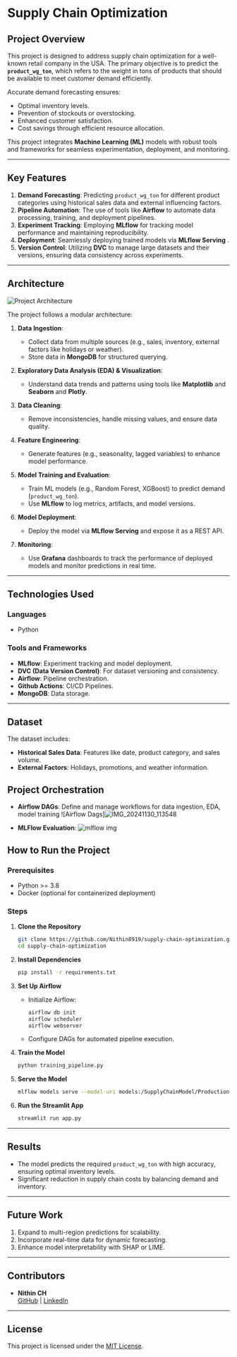 # Supply Chain Optimization 

## **Project Overview**
This project is designed to address supply chain optimization for a well-known retail company in the USA. The primary objective is to predict the **`product_wg_ton`**, which refers to the weight in tons of products that should be available to meet customer demand efficiently.

Accurate demand forecasting ensures:
- Optimal inventory levels.
- Prevention of stockouts or overstocking.
- Enhanced customer satisfaction.
- Cost savings through efficient resource allocation.

This project integrates **Machine Learning (ML)** models with robust tools and frameworks for seamless experimentation, deployment, and monitoring.

---

## **Key Features**
1. **Demand Forecasting**: Predicting `product_wg_ton` for different product categories using historical sales data and external influencing factors.
2. **Pipeline Automation**: The use of tools like **Airflow** to automate data processing, training, and deployment pipelines.
3. **Experiment Tracking**: Employing **MLflow** for tracking model performance and maintaining reproducibility.
4. **Deployment**: Seamlessly deploying trained models via **MLflow Serving** .
5. **Version Control**: Utilizing **DVC** to manage large datasets and their versions, ensuring data consistency across experiments.

---

## **Architecture**

![Project Architecture](path_to_image/project_architecture.png)

The project follows a modular architecture:
1. **Data Ingestion**:
   - Collect data from multiple sources (e.g., sales, inventory, external factors like holidays or weather).
   - Store data in **MongoDB** for structured querying.

2. **Exploratory Data Analysis (EDA) & Visualization**:
   - Understand data trends and patterns using tools like **Matplotlib** and **Seaborn** and **Plotly**.

3. **Data Cleaning**:
   - Remove inconsistencies, handle missing values, and ensure data quality.

4. **Feature Engineering**:
   - Generate features (e.g., seasonality, lagged variables) to enhance model performance.

5. **Model Training and Evaluation**:
   - Train ML models (e.g., Random Forest, XGBoost) to predict demand (`product_wg_ton`).
   - Use **MLflow** to log metrics, artifacts, and model versions.

6. **Model Deployment**:
   - Deploy the model via **MLflow Serving** and expose it as a REST API.

7. **Monitoring**:
   - Use **Grafana** dashboards to track the performance of deployed models and monitor predictions in real time.

---

## **Technologies Used**

### **Languages**
- Python

### **Tools and Frameworks**
- **MLflow**: Experiment tracking and model deployment.
- **DVC (Data Version Control)**: For dataset versioning and consistency.
- **Airflow**: Pipeline orchestration.
- **Github Actions**: CI/CD Pipelines.
- **MongoDB**: Data storage.

---

## **Dataset**

The dataset includes:
- **Historical Sales Data**: Features like date, product category, and sales volume.
- **External Factors**: Holidays, promotions, and weather information.

## **Project Orchestration**
- **Airflow DAGs**: Define and manage workflows for data ingestion, EDA, model training
![Airflow Dags]![IMG_20241130_113548](https://github.com/user-attachments/assets/40acdbcb-dac1-4f34-ae54-fd9611df8da6)

- **MLFlow Evaluation**:
![mlflow img](https://github.com/user-attachments/assets/05387458-7709-4b95-8fd3-b6e14b96e3d3)


## **How to Run the Project**

### **Prerequisites**
- Python >= 3.8
- Docker (optional for containerized deployment)

### **Steps**

1. **Clone the Repository**
   ```bash
   git clone https://github.com/Nithin8919/supply-chain-optimization.git
   cd supply-chain-optimization
   ```

2. **Install Dependencies**
   ```bash
   pip install -r requirements.txt
   ```

3. **Set Up Airflow**
   - Initialize Airflow:
     ```bash
     airflow db init
     airflow scheduler
     airflow webserver
     ```
   - Configure DAGs for automated pipeline execution.

4. **Train the Model**
   ```bash
   python training_pipeline.py
   ```

5. **Serve the Model**
   ```bash
   mlflow models serve --model-uri models:/SupplyChainModel/Production --port 5000
   ```

6. **Run the Streamlit App**
   ```bash
   streamlit run app.py
   ```

---

## **Results**
- The model predicts the required `product_wg_ton` with high accuracy, ensuring optimal inventory levels.
- Significant reduction in supply chain costs by balancing demand and inventory.

---

## **Future Work**
1. Expand to multi-region predictions for scalability.
2. Incorporate real-time data for dynamic forecasting.
3. Enhance model interpretability with SHAP or LIME.

---

## **Contributors**
- **Nithin CH**  
  [GitHub](https://github.com/Nithin8919) | [LinkedIn](https://www.linkedin.com/in/nithin-ch-7a478b21a/)

---

## **License**
This project is licensed under the [MIT License](LICENSE).


